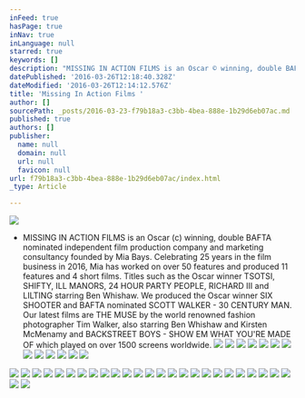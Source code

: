 ```yaml
---
inFeed: true
hasPage: true
inNav: true
inLanguage: null
starred: true
keywords: []
description: "MISSING IN ACTION FILMS is an Oscar © winning, double BAFTA nominated independent film production company and marketing consultancy founded by Mia Bays. Celebrating 25 years in the film business in 2016, Mia has worked on over 50 features and produced 11 features and 4 short\_films. Titles such as the Oscar winner TSOTSI, SHIFTY, ILL MANORS, 24 HOUR PARTY PEOPLE, RICHARD III and LILTING starring Ben Whishaw. We produced the Oscar winner SIX SHOOTER and BAFTA nominated SCOTT WALKER - 30 CENTURY MAN.\_\_Our latest films are\_THE MUSE by the world renowned fashion photographer Tim Walker, also starring Ben Whishaw and Kirsten McMenamy and BACKSTREET BOYS - SHOW EM WHAT YOU'RE MADE OF which played\_on over 1500 screens worldwide.\n"
datePublished: '2016-03-26T12:18:40.328Z'
dateModified: '2016-03-26T12:14:12.576Z'
title: 'Missing In Action Films '
author: []
sourcePath: _posts/2016-03-23-f79b18a3-c3bb-4bea-888e-1b29d6eb07ac.md
published: true
authors: []
publisher:
  name: null
  domain: null
  url: null
  favicon: null
url: f79b18a3-c3bb-4bea-888e-1b29d6eb07ac/index.html
_type: Article

---
```

![](https://the-grid-user-content.s3-us-west-2.amazonaws.com/62de0e90-2a25-44f8-ad72-8b2067e284ed.jpg)

* MISSING IN ACTION FILMS is an Oscar (c) winning, double BAFTA nominated independent film production company and marketing consultancy founded by Mia Bays. Celebrating 25 years in the film business in 2016, Mia has worked on over 50 features and produced 11 features and 4 short films. Titles such as the Oscar winner TSOTSI, SHIFTY, ILL MANORS, 24 HOUR PARTY PEOPLE, RICHARD III and LILTING starring Ben Whishaw. We produced the Oscar winner SIX SHOOTER and BAFTA nominated SCOTT WALKER - 30 CENTURY MAN.  Our latest films are THE MUSE by the world renowned fashion photographer Tim Walker, also starring Ben Whishaw and Kirsten McMenamy and BACKSTREET BOYS - SHOW EM WHAT YOU'RE MADE OF which played on over 1500 screens worldwide.
![](https://the-grid-user-content.s3-us-west-2.amazonaws.com/a5ed7845-c09d-4697-bb5c-3721972b1567.jpg)
![](https://the-grid-user-content.s3-us-west-2.amazonaws.com/8e945233-c9f9-4658-8a42-bc66670999b6.jpg)
![](https://the-grid-user-content.s3-us-west-2.amazonaws.com/dea0d55a-3a49-4927-abcf-c9e48868bd08.jpg)
![](https://the-grid-user-content.s3-us-west-2.amazonaws.com/22b9b040-0cfa-40de-b9c4-2fce89ab7854.png)
![](https://the-grid-user-content.s3-us-west-2.amazonaws.com/a4f1651f-a242-4335-addc-8993670b4b88.jpg)
![](https://the-grid-user-content.s3-us-west-2.amazonaws.com/73980e02-2926-4728-9803-34302cce99e5.jpg)
![](https://the-grid-user-content.s3-us-west-2.amazonaws.com/125d98ad-136a-4f9d-b860-57ecc8086abd.png)
![](https://the-grid-user-content.s3-us-west-2.amazonaws.com/a01986b5-5fe8-4daf-9f82-828bbd6d4f22.jpg)
![](https://the-grid-user-content.s3-us-west-2.amazonaws.com/dd07a25b-ae03-4330-8004-87ad3cfd931f.jpg)
![](https://the-grid-user-content.s3-us-west-2.amazonaws.com/85eba860-9693-417b-9eb4-efc1831b6368.jpg)
![](https://the-grid-user-content.s3-us-west-2.amazonaws.com/1b483073-68af-49c5-8472-1ffbee5ec976.jpg)
![](https://the-grid-user-content.s3-us-west-2.amazonaws.com/b5066ca6-d1d3-49a0-b002-11d85da18e6f.jpg)
![](https://the-grid-user-content.s3-us-west-2.amazonaws.com/e0247615-fba5-4f26-915d-ef3de214caac.jpg)

  
![](https://the-grid-user-content.s3-us-west-2.amazonaws.com/551a904a-684d-447e-b4e7-4e23fac84729.jpg)
![](https://the-grid-user-content.s3-us-west-2.amazonaws.com/011ca73e-fa39-4cfe-be20-156aff630334.jpg)
![](https://the-grid-user-content.s3-us-west-2.amazonaws.com/247590c6-bc13-4234-9cac-7a9cfbb3bc46.jpg)
![](https://the-grid-user-content.s3-us-west-2.amazonaws.com/07ad940e-6ae4-457c-ab0e-b275cd1ef3e0.jpg)
![](https://the-grid-user-content.s3-us-west-2.amazonaws.com/85fa4e0a-4860-4dc4-a0af-8db92d98864f.jpg)
![](https://the-grid-user-content.s3-us-west-2.amazonaws.com/0de18398-2709-45ec-96d1-b8d546c7ad41.jpg)
![](https://the-grid-user-content.s3-us-west-2.amazonaws.com/b632fffc-af6a-4d79-9196-6842269e6ea8.jpg)
![](https://the-grid-user-content.s3-us-west-2.amazonaws.com/33306acc-31dc-4f96-a32d-782fbc7ce842.jpg)
![](https://the-grid-user-content.s3-us-west-2.amazonaws.com/124d93ed-87ac-4181-b990-88906a471859.jpg)
![](https://the-grid-user-content.s3-us-west-2.amazonaws.com/620aea3f-d67b-4009-b658-d8e4aedfcb50.jpg)
![](https://the-grid-user-content.s3-us-west-2.amazonaws.com/eb275403-e446-4342-b856-42d12e484bb1.jpg)
![](https://the-grid-user-content.s3-us-west-2.amazonaws.com/705875be-efc6-4353-b405-fd541c2b349b.jpg)
![](https://the-grid-user-content.s3-us-west-2.amazonaws.com/4c4738fd-63aa-474b-b5d0-cae0edf2e1ec.jpg)
![](https://the-grid-user-content.s3-us-west-2.amazonaws.com/59b3e858-884c-49c7-80c6-bf39321400f8.jpg)
![](https://the-grid-user-content.s3-us-west-2.amazonaws.com/7da4fbd0-2e05-4c21-b79f-b08b55c13da3.jpg)
![](https://the-grid-user-content.s3-us-west-2.amazonaws.com/36e81876-c49f-4d20-b712-60c3d5dbae9b.jpg)
![](https://the-grid-user-content.s3-us-west-2.amazonaws.com/076b2b98-0be7-4b0c-b0fc-08fcde5a9495.jpg)
![](https://the-grid-user-content.s3-us-west-2.amazonaws.com/4fa6b353-936e-4735-98eb-85ca4f3d0fd6.png)
![](https://the-grid-user-content.s3-us-west-2.amazonaws.com/c3d08eeb-99af-45ad-82e8-35c1bd2ea434.png)
![](https://the-grid-user-content.s3-us-west-2.amazonaws.com/c5588027-efc3-4aaa-b43d-578efab925c1.jpg)
![](https://the-grid-user-content.s3-us-west-2.amazonaws.com/57fda0ff-a934-45e0-9424-ec224ba806c8.jpg)
![](https://the-grid-user-content.s3-us-west-2.amazonaws.com/f6b164cd-17ff-4730-938b-b7022f836e8b.jpg)
![](https://the-grid-user-content.s3-us-west-2.amazonaws.com/8cd18e5e-6b42-41e4-8eec-318b317c0205.jpg)
![](https://the-grid-user-content.s3-us-west-2.amazonaws.com/cfc6fac9-9d4b-4149-a0b4-3fb9981696d2.jpg)
![](https://the-grid-user-content.s3-us-west-2.amazonaws.com/fdb91d5b-454b-4588-9d43-a2774fec129a.jpg)
![](https://the-grid-user-content.s3-us-west-2.amazonaws.com/b1638c8a-1bf0-4ced-be6f-a3220bf96af4.jpg)
![](https://the-grid-user-content.s3-us-west-2.amazonaws.com/df38200a-47a7-43eb-bdad-cf268f8ae01a.jpg)